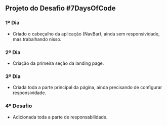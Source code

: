 ## Projeto do Desafio #7DaysOfCode


### 1º Dia

- Criado o cabeçalho da aplicação (NavBar), ainda sem responsividade, mas trabalhando nisso.

### 2º Dia

- Criação da primeira seção da landing page.

### 3º Dia

- Criada toda a parte principal da página, ainda precisando de configurar responsividade.

### 4º Desafio

- Adicionada toda a parte de responsabilidade.
